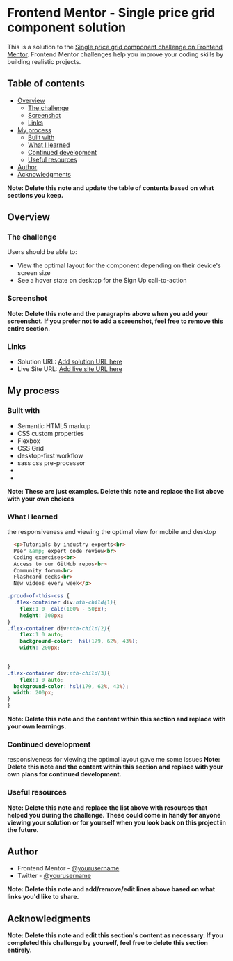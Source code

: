 # Frontend Mentor - Single price grid component solution

This is a solution to the [Single price grid component challenge on Frontend Mentor](https://www.frontendmentor.io/challenges/single-price-grid-component-5ce41129d0ff452fec5abbbc). Frontend Mentor challenges help you improve your coding skills by building realistic projects. 

## Table of contents

- [Overview](#overview)
  - [The challenge](#the-challenge)
  - [Screenshot](#screenshot)
  - [Links](#links)
- [My process](#my-process)
  - [Built with](#built-with)
  - [What I learned](#what-i-learned)
  - [Continued development](#continued-development)
  - [Useful resources](#useful-resources)
- [Author](#author)
- [Acknowledgments](#acknowledgments)

**Note: Delete this note and update the table of contents based on what sections you keep.**

## Overview

### The challenge

Users should be able to:

- View the optimal layout for the component depending on their device's screen size
- See a hover state on desktop for the Sign Up call-to-action

### Screenshot





**Note: Delete this note and the paragraphs above when you add your screenshot. If you prefer not to add a screenshot, feel free to remove this entire section.**

### Links

- Solution URL: [Add solution URL here](https://github.com/kuntapresley/single-price-grid.git)
- Live Site URL: [Add live site URL here](https://your-live-site-url.com)

## My process

### Built with

- Semantic HTML5 markup
- CSS custom properties
- Flexbox
- CSS Grid
- desktop-first workflow
- sass css pre-processor
- 
- 

**Note: These are just examples. Delete this note and replace the list above with your own choices**

### What I learned



the responsiveness and viewing the optimal view for mobile and desktop

```html
  <p>Tutorials by industry experts<br>
  Peer &amp; expert code review<br>
  Coding exercises<br>
  Access to our GitHub repos<br>
  Community forum<br>
  Flashcard decks<br>
  New videos every week</p>
```
```css
.proud-of-this-css {
  .flex-container div:nth-child(1){
    flex:1 0  calc(100% - 50px);
    height: 300px;
}
.flex-container div:nth-child(2){
    flex:1 0 auto;
    background-color:  hsl(179, 62%, 43%);
    width: 200px;

    
}
.flex-container div:nth-child(3){
    flex:1 0 auto;
  background-color: hsl(179, 62%, 43%);
  width: 200px;
}
}
```




**Note: Delete this note and the content within this section and replace with your own learnings.**

### Continued development


responsiveness for viewing the optimal layout gave me some issues
**Note: Delete this note and the content within this section and replace with your own plans for continued development.**

### Useful resources



**Note: Delete this note and replace the list above with resources that helped you during the challenge. These could come in handy for anyone viewing your solution or for yourself when you look back on this project in the future.**

## Author


- Frontend Mentor - [@yourusername](https://www.frontendmentor.io/profile/ifeanyipresley)
- Twitter - [@yourusername](https://www.twitter.com/@legend-of-kunta)

**Note: Delete this note and add/remove/edit lines above based on what links you'd like to share.**

## Acknowledgments



**Note: Delete this note and edit this section's content as necessary. If you completed this challenge by yourself, feel free to delete this section entirely.**
